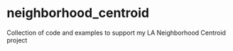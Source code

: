# neighborhood_centroid
Collection of code and examples to support my LA Neighborhood Centroid project
